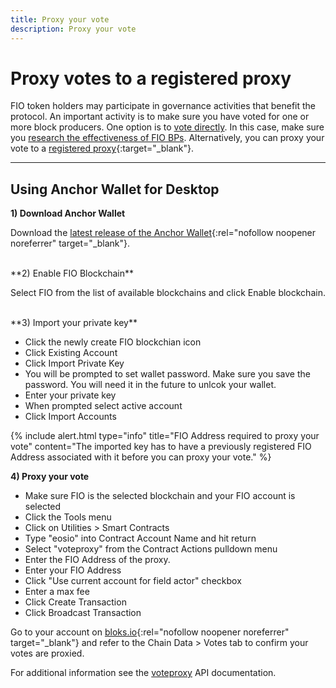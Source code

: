 ```yaml
---
title: Proxy your vote
description: Proxy your vote
---
```


# Proxy votes to a registered proxy

FIO token holders may participate in governance activities that benefit the protocol. An important activity is to make sure you have voted for one or more block producers. One option is to [vote directly]({{site.baseurl}}/docs/fio-protocol/voting). In this case, make sure you [research the effectiveness of FIO BPs]({{site.baseurl}}/docs/bp/). Alternatively, you can proxy your vote to a [registered proxy](https://fio.bloks.io/#proxies){:target="_blank"}. 

---
## Using Anchor Wallet for Desktop

**1) Download Anchor Wallet**

Download the [latest release of the Anchor Wallet](https://greymass.com/en/anchor/){:rel="nofollow noopener noreferrer" target="_blank"}.

<br>
**2) Enable FIO Blockchain**

Select FIO from the list of available blockchains and click Enable blockchain.

<br>
**3) Import your private key**

* Click the newly create FIO blockchian icon
* Click Existing Account
* Click Import Private Key
* You will be prompted to set wallet password. Make sure you save the password. You will need it in the future to unlcok your wallet.
* Enter your private key
* When prompted select active account
* Click Import Accounts

{% include alert.html type="info" title="FIO Address required to proxy your vote"  content="The imported key has to have a previously registered FIO Address associated with it before you can proxy your vote." %}

**4) Proxy your vote**

* Make sure FIO is the selected blockchain and your FIO account is selected
* Click the Tools menu
* Click on Utilities > Smart Contracts
* Type "eosio" into Contract Account Name and hit return
* Select "voteproxy" from the Contract Actions pulldown menu
* Enter the FIO Address of the proxy.
* Enter your FIO Address
* Click "Use current account for field actor" checkbox
* Enter a max fee
* Click Create Transaction
* Click Broadcast Transaction

Go to your account on [bloks.io](https://fio.bloks.io/){:rel="nofollow noopener noreferrer" target="_blank"} and refer to the Chain Data > Votes tab to confirm your votes are proxied.

For additional information see the [voteproxy]({{site.baseurl}}/pages/api/fio-api/#options-voteproxy) API documentation.